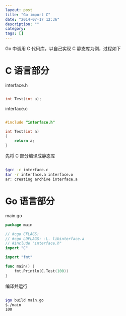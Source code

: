 ```yaml
---
layout: post
title: "Go import C"
date: "2014-07-17 12:36"
description: ""
category: 
tags: []
---
```


Go 中调用 C 代码库，以自己实现 C 静态库为例，过程如下

C 语言部分
==========

interface.h

```c

int Test(int a);

```

interface.c

```c

#include "interface.h"

int Test(int a)
{
    return a;
}

```

先将 C 部分编译成静态库

``` sh

$gcc -c interface.c
$ar -r interface.a interface.o
ar: creating archive interface.a

```

Go 语言部分
===========

main.go

``` go
package main

// #cgo CFLAGS:
// #cgo LDFLAGS: -L. libinterface.a
// #include "interface.h"
import "C"

import "fmt"

func main() {
	fmt.Println(C.Test(100))
}


```

编译并运行

``` sh

$go build main.go
$./main
100

```

